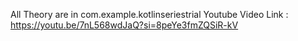 All Theory are in com.example.kotlinseriestrial
Youtube Video Link : https://youtu.be/7nL568wdJaQ?si=8peYe3fmZQSiR-kV
